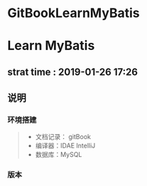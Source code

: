 # GitBookLearnMyBatis

# Learn MyBatis

## strat time : 2019-01-26 17:26

## 说明

### 环境搭建

> * 文档记录： gitBook
> * 编译器：IDAE IntelliJ
> * 数据库：MySQL

### 版本



